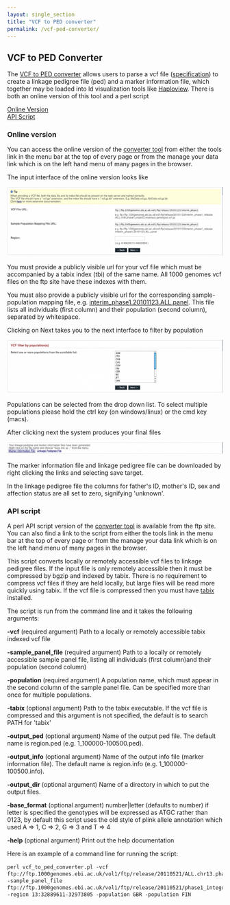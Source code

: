 ```yaml
---
layout: single_section
title: "VCF to PED converter"
permalink: /vcf-ped-converter/
---
```


## VCF to PED Converter

The [VCF to PED converter](http://browser.1000genomes.org/Homo_sapiens/UserData/Haploview) allows users to parse a vcf file ([specification](http://vcftools.sourceforge.net/specs.html)) to create a linkage pedigree file (ped) and a marker information file, which together may be loaded into ld visualization tools like [Haploview](http://www.broadinstitute.org/scientific-community/science/programs/medical-and-population-genetics/haploview/haploview). There is both an online version of this tool and a perl script

[Online Version](#online-version)  
[API Script](#api-script)

### Online version

You can access the online version of the [converter tool](http://browser.1000genomes.org/tools.html) from either the tools link in the menu bar at the top of every page or from the manage your data link which is on the left hand menu of many pages in the browser.

The input interface of the online version looks like

![vcf to ped converter input interface](/sites/1000genomes.org/files/resize/images/vcf_to_ped_converter_snapshot-730x233.png "vcf to ped converter input")

You must provide a publicly visible url for your vcf file which must be accompanied by a tabix index (tbi) of the same name. All 1000 genomes vcf files on the ftp site have these indexes with them.

You must also provide a publicly visible url for the corresponding sample-population mapping file, e.g. [interim_phase1.20101123.ALL.panel](ftp://ftp.1000genomes.ebi.ac.uk/vol1/ftp/release/20101123/interim_phase1_release/interim_phase1.20101123.ALL.panel). This file lists all individuals (first column) and their population (second column), separated by whitespace.

Clicking on Next takes you to the next interface to filter by population

![vcf to ped converter filter by population interface](/sites/1000genomes.org/files/resize/images/vcf_to_ped_converter_snapshot_2-730x180.png "vcf to ped converter filter")

Populations can be selected from the drop down list. To select multiple populations please hold the ctrl key (on windows/linux) or the cmd key (macs).

After clicking next the system produces your final files

![vcf to ped converter output files interface](/sites/1000genomes.org/files/resize/images/vcf_to_ped_converter_3-730x42.png "vcf to ped converter output")

The marker information file and linkage pedigree file can be downloaded by right clicking the links and selecting save target.

In the linkage pedigree file the columns for father's ID, mother's ID, sex and affection status are all set to zero, signifying 'unknown'.

### API script

A perl API script version of the [converter tool](ftp://ftp.1000genomes.ebi.ac.uk/vol1/ftp/technical/browser/vcf_to_ped_converter/version_1.1/vcf_to_ped_convert.pl) is available from the ftp site. You can also find a link to the script from either the tools link in the menu bar at the top of every page or from the manage your data link which is on the left hand menu of many pages in the browser.

This script converts locally or remotely accessible vcf files to linkage pedigree files. If the input file is only remotely accessible then it must be compressed by bgzip and indexed by tabix. There is no requirement to compress vcf files if they are held locally, but large files will be read more quickly using tabix. If the vcf file is compressed then you must have [tabix](http://sourceforge.net/projects/samtools/files/tabix/) installed.

The script is run from the command line and it takes the following arguments:

**-vcf** (required argument) Path to a locally or remotely accessible tabix indexed vcf file

**-sample_panel_file** (required argument) Path to a locally or remotely accessible sample panel file, listing all individuals (first column)and their population (second column)

**-population** (required argument) A population name, which must appear in the second column of the sample panel file. Can be specified more than once for multiple populations.

**-tabix** (optional argument) Path to the tabix executable. If the vcf file is compressed and this argument is not specified, the default is to search PATH for 'tabix'

**-output_ped** (optional argument) Name of the output ped file. The default name is region.ped (e.g. 1_100000-100500.ped).

**-output_info** (optional argument) Name of the output info file (marker information file). The default name is region.info (e.g. 1_100000-100500.info).

**-output_dir** (optional argument) Name of a directory in which to put the output files.

**-base_format** (optional argument) number|letter (defaults to number) if letter is specified the genotypes will be expressed as ATGC rather than 0123, by default this script uses the old style of plink allele annotation which used A => 1,   C => 2,   G => 3 and  T => 4

**-help** (optional argument) Print out the help documentation

Here is an example of a command line for running the script:

    perl vcf_to_ped_converter.pl -vcf ftp://ftp.1000genomes.ebi.ac.uk/vol1/ftp/release/20110521/ALL.chr13.phase1_integrated_calls.20101123.snps_indels_svs.genotypes.vcf.gz -sample_panel_file ftp://ftp.1000genomes.ebi.ac.uk/vol1/ftp/release/20110521/phase1_integrated_calls.20101123.ALL.sample_panel -region 13:32889611-32973805 -population GBR -population FIN

